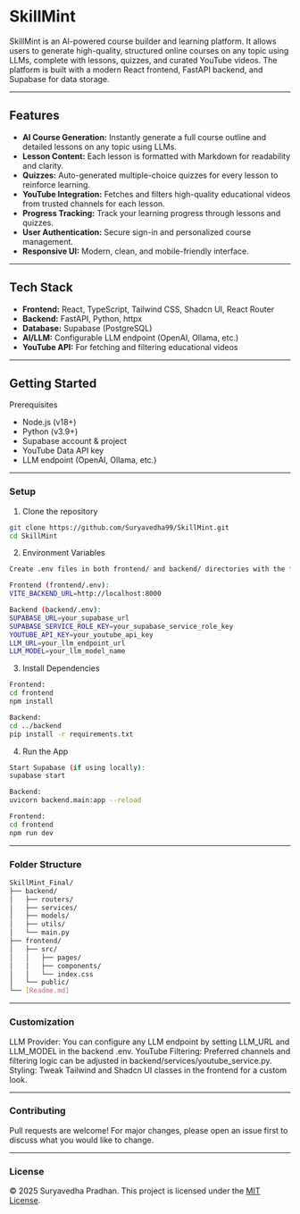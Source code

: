 # SkillMint

SkillMint is an AI-powered course builder and learning platform. It allows users to generate high-quality, structured online courses on any topic using LLMs, complete with lessons, quizzes, and curated YouTube videos. The platform is built with a modern React frontend, FastAPI backend, and Supabase for data storage.

---

## Features

- **AI Course Generation:** Instantly generate a full course outline and detailed lessons on any topic using LLMs.
- **Lesson Content:** Each lesson is formatted with Markdown for readability and clarity.
- **Quizzes:** Auto-generated multiple-choice quizzes for every lesson to reinforce learning.
- **YouTube Integration:** Fetches and filters high-quality educational videos from trusted channels for each lesson.
- **Progress Tracking:** Track your learning progress through lessons and quizzes.
- **User Authentication:** Secure sign-in and personalized course management.
- **Responsive UI:** Modern, clean, and mobile-friendly interface.

---

## Tech Stack

- **Frontend:** React, TypeScript, Tailwind CSS, Shadcn UI, React Router
- **Backend:** FastAPI, Python, httpx
- **Database:** Supabase (PostgreSQL)
- **AI/LLM:** Configurable LLM endpoint (OpenAI, Ollama, etc.)
- **YouTube API:** For fetching and filtering educational videos

---

## Getting Started

Prerequisites

- Node.js (v18+)
- Python (v3.9+)
- Supabase account & project
- YouTube Data API key
- LLM endpoint (OpenAI, Ollama, etc.)

---

### Setup

1. Clone the repository

```sh
git clone https://github.com/Suryavedha99/SkillMint.git
cd SkillMint
```

2. Environment Variables

```sh
Create .env files in both frontend/ and backend/ directories with the following keys:

Frontend (frontend/.env):
VITE_BACKEND_URL=http://localhost:8000

Backend (backend/.env):
SUPABASE_URL=your_supabase_url
SUPABASE_SERVICE_ROLE_KEY=your_supabase_service_role_key
YOUTUBE_API_KEY=your_youtube_api_key
LLM_URL=your_llm_endpoint_url
LLM_MODEL=your_llm_model_name
```

3. Install Dependencies

```sh
Frontend:
cd frontend
npm install

Backend:
cd ../backend
pip install -r requirements.txt
```

4. Run the App

```sh
Start Supabase (if using locally):
supabase start

Backend:
uvicorn backend.main:app --reload

Frontend:
cd frontend
npm run dev
```

---

### Folder Structure

```sh
SkillMint_Final/
├── backend/
│   ├── routers/
│   ├── services/
│   ├── models/
│   ├── utils/
│   └── main.py
├── frontend/
│   ├── src/
│   │   ├── pages/
│   │   ├── components/
│   │   └── index.css
│   └── public/
└── [Readme.md]

```
---

### Customization

LLM Provider: You can configure any LLM endpoint by setting LLM_URL and LLM_MODEL in the backend .env.
YouTube Filtering: Preferred channels and filtering logic can be adjusted in backend/services/youtube_service.py.
Styling: Tweak Tailwind and Shadcn UI classes in the frontend for a custom look.

---

### Contributing
Pull requests are welcome! For major changes, please open an issue first to discuss what you would like to change.

---

### License
© 2025 Suryavedha Pradhan. This project is licensed under the [MIT License](https://opensource.org/licenses/MIT).
